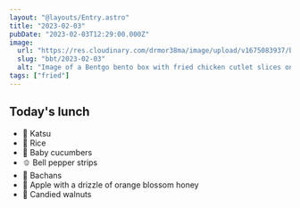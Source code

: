 ```yaml
---
layout: "@layouts/Entry.astro"
title: "2023-02-03"
pubDate: "2023-02-03T12:29:00.000Z"
image:
  url: "https://res.cloudinary.com/drmor38ma/image/upload/v1675083937/bbt/2023-02-03.jpg"
  slug: "bbt/2023-02-03"
  alt: "Image of a Bentgo bento box with fried chicken cutlet slices on top of rice, baby cucumber slices, bell pepper cut into strips, a bottle of sauce with a baby chick cap, apple chucks covered in honey and candied walnuts in the center."
tags: ["fried"]
---
```


## Today's lunch

- 🍗 Katsu
- 🍚 Rice
- 🥒 Baby cucumbers
- 🫑 Bell pepper strips
- 🐙 Bachans
- 🍯 Apple with a drizzle of orange blossom honey
- 🍫 Candied walnuts
